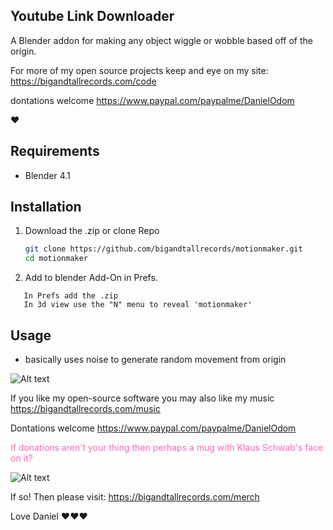 ## Youtube Link Downloader

A Blender addon for making any object wiggle or wobble based off of the origin.

For more of my open source projects keep and eye on my site: 
https://bigandtallrecords.com/code

dontations welcome
 https://www.paypal.com/paypalme/DanielOdom

❤️

## Requirements

- Blender 4.1

## Installation

1. Download the .zip or clone Repo
   ```bash
   git clone https://github.com/bigandtallrecords/motionmaker.git
   cd motionmaker
   ```
2. Add to blender Add-On in Prefs.
````
   In Prefs add the .zip
   In 3d view use the "N" menu to reveal 'motionmaker'
   ``````
 ## Usage
 - basically uses noise to generate random movement from origin

 ![Alt text](images/youtube.png)

 If you like my open-source software you may also like my music
 https://bigandtallrecords.com/music

 Dontations welcome
 https://www.paypal.com/paypalme/DanielOdom

<span style="color: #ff69b4;">If donations aren't your thing then perhaps a mug with Klaus Schwab's face on it?</span>

 ![Alt text](images/merch-1.png)

If so! Then please visit: https://bigandtallrecords.com/merch

Love
Daniel 
❤️❤️❤️

